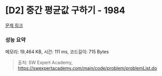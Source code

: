# [D2] 중간 평균값 구하기 - 1984 

[문제 링크](https://swexpertacademy.com/main/code/problem/problemDetail.do?contestProbId=AV5Pw_-KAdcDFAUq) 

### 성능 요약

메모리: 19,464 KB, 시간: 111 ms, 코드길이: 715 Bytes



> 출처: SW Expert Academy, https://swexpertacademy.com/main/code/problem/problemList.do